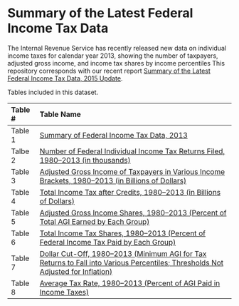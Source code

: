 # Summary of the Latest Federal Income Tax Data

The Internal Revenue Service has recently released new data on individual income taxes for calendar year 2013, showing the number of taxpayers, adjusted gross income, and income tax shares by income percentiles This repository corresponds with our recent report [Summary of the Latest Federal Income Tax Data, 2015 Update](http://taxfoundation.org/article/summary-latest-federal-income-tax-data-2015-update).

Tables included in this dataset.

| Table #  | Table Name |
| :------------- | :------------- |
| Table 1 | [Summary of Federal Income Tax Data, 2013](https://github.com/TaxFoundation/data/blob/master/federal-income-tax-data-summary/Table%201.csv)|  
| Talbe 2 | [Number of Federal Individual Income Tax Returns Filed, 1980–2013 (in thousands)](https://github.com/TaxFoundation/data/blob/master/federal-income-tax-data-summary/Table%202.csv) |
| Table 3 | [Adjusted Gross Income of Taxpayers in Various Income Brackets, 1980–2013 (in Billions of Dollars)](https://github.com/TaxFoundation/data/blob/master/federal-income-tax-data-summary/Table%203.csv) |
| Table 4 | [Total Income Tax after Credits, 1980–2013 (in Billions of Dollars)](https://github.com/TaxFoundation/data/blob/master/federal-income-tax-data-summary/Table%204.csv) |
| Table 5 |  [Adjusted Gross Income Shares, 1980–2013 (Percent of Total AGI Earned by Each Group)](https://github.com/TaxFoundation/data/blob/master/federal-income-tax-data-summary/Table%205.csv) |
| Table 6 | [Total Income Tax Shares, 1980–2013 (Percent of Federal Income Tax Paid by Each Group)](https://github.com/TaxFoundation/data/blob/master/federal-income-tax-data-summary/Table%206.csv) |
| Table 7| [Dollar Cut-Off, 1980–2013 (Minimum AGI for Tax Returns to Fall into Various Percentiles; Thresholds Not Adjusted for Inflation)](https://github.com/TaxFoundation/data/blob/master/federal-income-tax-data-summary/Table%207.csv) |
| Table 8 | [Average Tax Rate, 1980–2013 (Percent of AGI Paid in Income Taxes)](https://github.com/TaxFoundation/data/blob/master/federal-income-tax-data-summary/Table%208.csv) |

